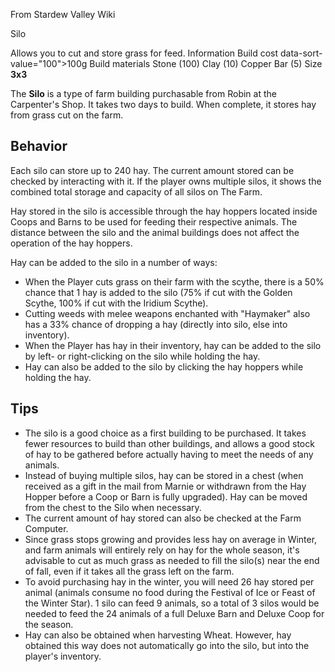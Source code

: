 From Stardew Valley Wiki

Silo

Allows you to cut and store grass for feed. Information Build cost data-sort-value="100"&gt;100g Build materials Stone (100) Clay (10) Copper Bar (5) Size **3x3**

The **Silo** is a type of farm building purchasable from Robin at the Carpenter's Shop. It takes two days to build. When complete, it stores hay from grass cut on the farm.

## Behavior

Each silo can store up to 240 hay. The current amount stored can be checked by interacting with it. If the player owns multiple silos, it shows the combined total storage and capacity of all silos on The Farm.

Hay stored in the silo is accessible through the hay hoppers located inside Coops and Barns to be used for feeding their respective animals. The distance between the silo and the animal buildings does not affect the operation of the hay hoppers.

Hay can be added to the silo in a number of ways:

- When the Player cuts grass on their farm with the scythe, there is a 50% chance that 1 hay is added to the silo (75% if cut with the Golden Scythe, 100% if cut with the Iridium Scythe).
- Cutting weeds with melee weapons enchanted with "Haymaker" also has a 33% chance of dropping a hay (directly into silo, else into inventory).
- When the Player has hay in their inventory, hay can be added to the silo by left- or right-clicking on the silo while holding the hay.
- Hay can also be added to the silo by clicking the hay hoppers while holding the hay.

## Tips

- The silo is a good choice as a first building to be purchased. It takes fewer resources to build than other buildings, and allows a good stock of hay to be gathered before actually having to meet the needs of any animals.
- Instead of buying multiple silos, hay can be stored in a chest (when received as a gift in the mail from Marnie or withdrawn from the Hay Hopper before a Coop or Barn is fully upgraded). Hay can be moved from the chest to the Silo when necessary.
- The current amount of hay stored can also be checked at the Farm Computer.
- Since grass stops growing and provides less hay on average in Winter, and farm animals will entirely rely on hay for the whole season, it's advisable to cut as much grass as needed to fill the silo(s) near the end of fall, even if it takes all the grass left on the farm.
- To avoid purchasing hay in the winter, you will need 26 hay stored per animal (animals consume no food during the Festival of Ice or Feast of the Winter Star). 1 silo can feed 9 animals, so a total of 3 silos would be needed to feed the 24 animals of a full Deluxe Barn and Deluxe Coop for the season.
- Hay can also be obtained when harvesting Wheat. However, hay obtained this way does not automatically go into the silo, but into the player's inventory.